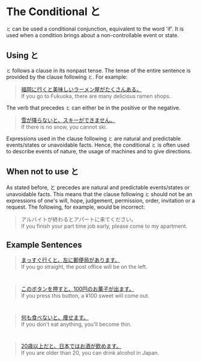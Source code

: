 # The Conditional と

`と` can be used a conditional conjunction, equivalent to the word 'if'. It is used when a condition brings about a non-controllable event or state. 

## Using と
`と` follows a clause in its nonpast tense. The tense of the entire sentence is provided by the clause following `と`. For example:

> [福岡に行くと美味しいラーメン屋がたくさんある。]()  
> If you go to Fukuoka, there are many delicious ramen shops. 

The verb that precedes `と` can either be in the positive or the negative.

> [雪が降らないと、スキーができません。]()  
> If there is no snow, you cannot ski.


Expressions used in the clause following `と` are natural and predictable events/states or unavoidable facts. Hence, the conditional `と` is often used to describe events of nature, the usage of machines and to give directions.

## When not to use と
As stated before, と precedes are natural and predictable events/states or unavoidable facts. This means that the clause following `と` should not  be an expressions of one's will, hope, judgement, permission, order, invitation or a request. The following, for example, would be incorrect:

> アルバイトが終わるとアパートに来てください。  
> If you finish your part time job early, please come to my apartment. 


## Example Sentences

> [まっすぐ行くと、左に郵便局があります。]()  
> If you go straight, the post office will be on the left.

#

> [このボタンを押すと、100円のお菓子が出ます。]()  
> If you press this button, a ¥100 sweet will come out.

# 

> [何も食べないと、痩せます。]()  
> If you don't eat anything, you'll become thin.

#

> [20歳以上だと、日本ではお酒が飲めます。]()  
> If you are older than 20, you can drink alcohol in Japan.
